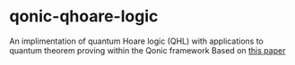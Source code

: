 # qonic-qhoare-logic
An implimentation of quantum Hoare logic (QHL) with applications to quantum theorem proving within the Qonic framework
Based on [this paper](https://arxiv.org/abs/1601.03835)
